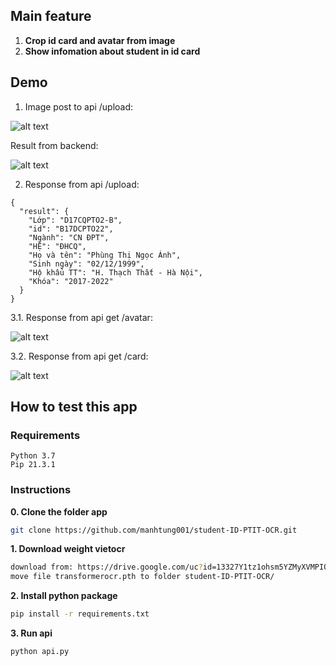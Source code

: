 ## Main feature

1. **Crop id card and avatar from image**
2. **Show infomation about student in id card**

## Demo

1. Image post to api /upload:

![alt text](https://github.com/manhtung001/student-ID-PTIT-OCR/blob/main/readmeUtils/origin.jpg?raw=true)

Result from backend:

![alt text](https://github.com/manhtung001/student-ID-PTIT-OCR/blob/main/readmeUtils/result.jpg?raw=true)

2. Response from api /upload:
```
{
  "result": {
    "Lớp": "D17CQPTO2-B",
    "id": "B17DCPTO22",
    "Ngành": "CN ĐPT",
    "HỆ": "ĐHCQ",
    "Họ và tên": "Phùng Thị Ngọc Ánh",
    "Sinh ngày": "02/12/1999",
    "Hộ khẩu TT": "H. Thạch Thất - Hà Nội",
    "Khóa": "2017-2022"
  }
}
```

3.1. Response from api get /avatar:

![alt text](https://github.com/manhtung001/student-ID-PTIT-OCR/blob/main/readmeUtils/avatar.jpg?raw=true)

3.2. Response from api get /card:

![alt text](https://github.com/manhtung001/student-ID-PTIT-OCR/blob/main/readmeUtils/card.jpg?raw=true)

## How to test this app

### Requirements

```
Python 3.7
Pip 21.3.1
```

### Instructions

**0. Clone the folder app**

```sh
git clone https://github.com/manhtung001/student-ID-PTIT-OCR.git
```

**1. Download weight vietocr**

```sh
download from: https://drive.google.com/uc?id=13327Y1tz1ohsm5YZMyXVMPIOjoOA0OaA
move file transformerocr.pth to folder student-ID-PTIT-OCR/
```

**2. Install python package**

```sh
pip install -r requirements.txt
```

**3. Run api**

```sh
python api.py
```
